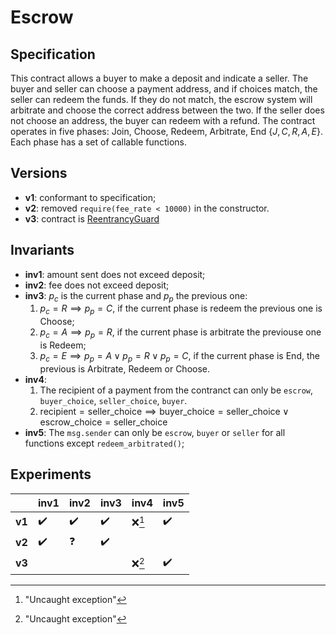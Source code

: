 # Escrow 

## Specification
This contract allows a buyer to make a deposit and indicate a seller. The buyer
and seller can choose a payment address, and if choices match, the seller can
redeem the funds. If they do not match, the escrow system will arbitrate and
choose the correct address between the two. If the seller does not choose an
address, the buyer can redeem with a refund. The contract operates in five 
phases: Join, Choose, Redeem, Arbitrate, End $\{J,C,R,A,E\}$. Each phase has a set of callable functions.

## Versions
- **v1**: conformant to specification;
- **v2**: removed `require(fee_rate < 10000)` in the constructor.
- **v3**: contract is [ReentrancyGuard](https://github.com/OpenZeppelin/openzeppelin-contracts/blob/master/contracts/security/ReentrancyGuard.sol)

## Invariants
- **inv1**: amount sent does not exceed deposit;
- **inv2**: fee does not exceed deposit;
- **inv3**: $p_c$ is the current phase and $p_p$ the previous one:
    1. $p_c = R \implies p_p = C$, if the current phase is redeem the previous one is Choose;
    1. $p_c = A \implies p_p = R$, if the current phase is arbitrate the previouse one is Redeem;
    1. $p_c = E \implies p_p = A \lor p_p = R \lor p_p = C$, if the current
       phase is End, the previous is Arbitrate, Redeem or Choose.
- **inv4**: 
    1. The recipient of a payment from the contranct can only be `escrow`,
       `buyer_choice`, `seller_choice`, `buyer`.
    1. $\text{recipient} = \text{seller\_choice} \implies \text{buyer\_choice} = \text{seller\_choice} \lor \text{escrow\_choice} = \text{seller\_choice}$
- **inv5**: The `msg.sender` can only be `escrow`, `buyer` or `seller` for all
  functions except `redeem_arbitrated()`;

## Experiments

|         | **inv1**           | **inv2**           | **inv3**           | **inv4** | **inv5**           |
| ------- | ------------------ | ------------------ | ------------------ | -------- | ------------------ |
| **v1**  | :heavy_check_mark: | :heavy_check_mark: | :heavy_check_mark: | :x:[^1]  | :heavy_check_mark: |
| **v2**  | :heavy_check_mark: | :question:         | :heavy_check_mark: | | |
| **v3**  |                    |                    |                    | :x:[^1]  | :heavy_check_mark: |

[^1]: "Uncaught exception"
